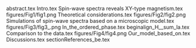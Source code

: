 abstract.tex
Intro.tex
Spin-wave spectra reveals XY-type magnetism.tex
figures/Fig1/fig1.png
Theoretical considerations.tex
figures/Fig2/fig2.png
Simulations of spin-wave spectra based on a microscopic model.tex
figures/Fig3/fig3_.png
In_the_ordered_phase.tex
beginalign_H__sum_la.tex
Comparison to the data.tex
figures/Fig4/fig4.png
Our_model_based_on.tex
Discussions.tex
sectionReferences_be.tex